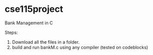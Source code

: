 # cse115project
Bank Management in C

Steps:
1. Download all the files in a folder. 
2. build and run bankM.c using any compiler (tested on codeblocks)
